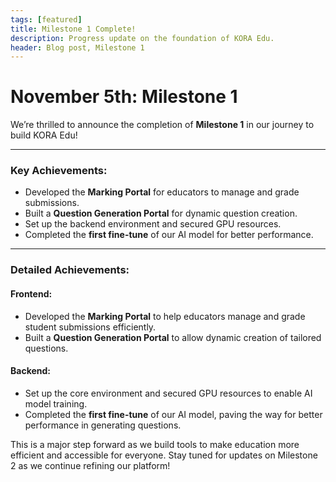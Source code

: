 ```yaml
---
tags: [featured]
title: Milestone 1 Complete!
description: Progress update on the foundation of KORA Edu.
header: Blog post, Milestone 1
---
```


# November 5th: Milestone 1

We’re thrilled to announce the completion of **Milestone 1** in our journey to build KORA Edu! 

---

### Key Achievements:
- Developed the **Marking Portal** for educators to manage and grade submissions.
- Built a **Question Generation Portal** for dynamic question creation.
- Set up the backend environment and secured GPU resources.
- Completed the **first fine-tune** of our AI model for better performance.

---

### Detailed Achievements:

#### **Frontend:**
- Developed the **Marking Portal** to help educators manage and grade student submissions efficiently.
- Built a **Question Generation Portal** to allow dynamic creation of tailored questions.

#### **Backend:**
- Set up the core environment and secured GPU resources to enable AI model training.
- Completed the **first fine-tune** of our AI model, paving the way for better performance in generating questions.

This is a major step forward as we build tools to make education more efficient and accessible for everyone. Stay tuned for updates on Milestone 2 as we continue refining our platform!
